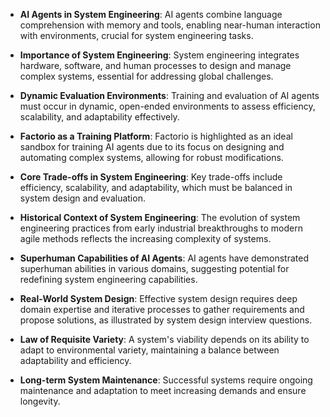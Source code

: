 - **AI Agents in System Engineering**: AI agents combine language comprehension with memory and tools, enabling near-human interaction with environments, crucial for system engineering tasks.

- **Importance of System Engineering**: System engineering integrates hardware, software, and human processes to design and manage complex systems, essential for addressing global challenges.

- **Dynamic Evaluation Environments**: Training and evaluation of AI agents must occur in dynamic, open-ended environments to assess efficiency, scalability, and adaptability effectively.

- **Factorio as a Training Platform**: Factorio is highlighted as an ideal sandbox for training AI agents due to its focus on designing and automating complex systems, allowing for robust modifications.

- **Core Trade-offs in System Engineering**: Key trade-offs include efficiency, scalability, and adaptability, which must be balanced in system design and evaluation.

- **Historical Context of System Engineering**: The evolution of system engineering practices from early industrial breakthroughs to modern agile methods reflects the increasing complexity of systems.

- **Superhuman Capabilities of AI Agents**: AI agents have demonstrated superhuman abilities in various domains, suggesting potential for redefining system engineering capabilities.

- **Real-World System Design**: Effective system design requires deep domain expertise and iterative processes to gather requirements and propose solutions, as illustrated by system design interview questions.

- **Law of Requisite Variety**: A system's viability depends on its ability to adapt to environmental variety, maintaining a balance between adaptability and efficiency.

- **Long-term System Maintenance**: Successful systems require ongoing maintenance and adaptation to meet increasing demands and ensure longevity.